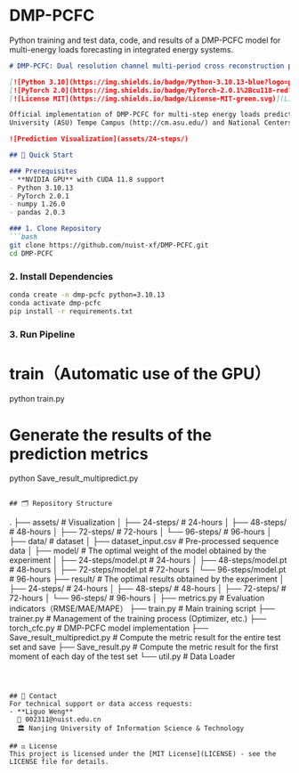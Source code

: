 # DMP-PCFC
Python training and test data, code, and results of a DMP-PCFC model for multi-energy loads forecasting in integrated energy systems.


```markdown
# DMP-PCFC: Dual resolution channel multi-period cross reconstruction parallel closed-form continuous-time network

[![Python 3.10](https://img.shields.io/badge/Python-3.10.13-blue?logo=python)](https://www.python.org/)
[![PyTorch 2.0](https://img.shields.io/badge/PyTorch-2.0.1%2Bcu118-red?logo=pytorch)](https://pytorch.org/)
[![License MIT](https://img.shields.io/badge/License-MIT-green.svg)](LICENSE)

Official implementation of DMP-PCFC for multi-step energy loads prediction, using meteorological data from the Integrated Energy System (lES) at Arizona State
University (ASU) Tempe Campus (http://cm.asu.edu/) and National Centers for Environmental Information (https://www.ncei.noaa.gov/).

![Prediction Visualization](assets/24-steps/)

## 🚀 Quick Start

### Prerequisites
- **NVIDIA GPU** with CUDA 11.8 support
- Python 3.10.13
- PyTorch 2.0.1
- numpy 1.26.0
- pandas 2.0.3

### 1. Clone Repository
```bash
git clone https://github.com/nuist-xf/DMP-PCFC.git
cd DMP-PCFC
```

### 2. Install Dependencies
```bash
conda create -n dmp-pcfc python=3.10.13
conda activate dmp-pcfc
pip install -r requirements.txt
```

### 3. Run Pipeline

# train（Automatic use of the GPU）
python train.py

# Generate the results of the prediction metrics
python Save_result_multipredict.py
```

## 🗂️ Repository Structure
```
.
├── assets/                 # Visualization
│   ├── 24-steps/          # 24-hours
│   ├── 48-steps/          # 48-hours
│   ├── 72-steps/          # 72-hours
│   └── 96-steps/          # 96-hours
│
├── data/                  # dataset
│   ├── dataset_input.csv  # Pre-processed sequence data
│
├── model/                 # The optimal weight of the model obtained by the experiment
│   ├── 24-steps/model.pt  # 24-hours
│   ├── 48-steps/model.pt  # 48-hours
│   ├── 72-steps/model.pt  # 72-hours
│   └── 96-steps/model.pt  # 96-hours
├── result/                # The optimal results obtained by the experiment
│   ├── 24-steps/          # 24-hours
│   ├── 48-steps/          # 48-hours
│   ├── 72-steps/          # 72-hours
│   └── 96-steps/          # 96-hours
│
├── metrics.py             # Evaluation indicators（RMSE/MAE/MAPE）
├── train.py               # Main training script
├── trainer.py             # Management of the training process (Optimizer, etc.)
├── torch_cfc.py           # DMP-PCFC model implementation
├── Save_result_multipredict.py # Compute the metric result for the entire test set and save
├── Save_result.py         # Compute the metric result for the first moment of each day of the test set
└── util.py                # Data Loader

```



## 📧 Contact
For technical support or data access requests:
- **Liguo Weng**  
  📧 002311@nuist.edu.cn 
  🏛 Nanjing University of Information Science & Technology

## ⚖️ License
This project is licensed under the [MIT License](LICENSE) - see the LICENSE file for details.
```

